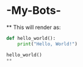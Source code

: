 # -My-Bots-

**
This will render as:

```python
def hello_world():
    print("Hello, World!")

hello_world()
**
